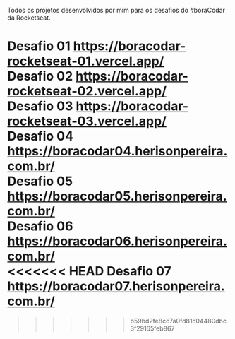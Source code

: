 Todos os projetos desenvolvidos por mim para os desafios do #boraCodar da Rocketseat.

Desafio 01 https://boracodar-rocketseat-01.vercel.app/ <br>
Desafio 02 https://boracodar-rocketseat-02.vercel.app/ <br>
Desafio 03 https://boracodar-rocketseat-03.vercel.app/ <br>
Desafio 04 https://boracodar04.herisonpereira.com.br/ <br>
Desafio 05 https://boracodar05.herisonpereira.com.br/ <br>
Desafio 06 https://boracodar06.herisonpereira.com.br/ <br>
<<<<<<< HEAD
Desafio 07 https://boracodar07.herisonpereira.com.br/ <br>
=======
>>>>>>> b59bd2fe8cc7a0fd81c04480dbc3f29165feb867
